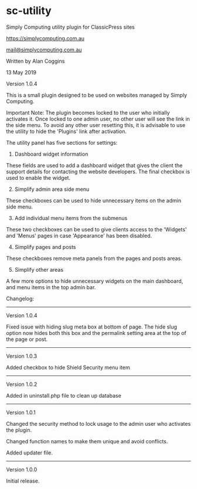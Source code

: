 # sc-utility
Simply Computing utility plugin for ClassicPress sites

https://simplycomputing.com.au

mail@simplycomputing.com.au

Written by Alan Coggins

13 May 2019

Version 1.0.4


This is a small plugin designed to be used on websites managed by Simply Computing.

Important Note: The plugin becomes locked to the user who initially activates it. Once locked to one admin user, no other user will see the link in the side menu. To avoid any other user resetting this, it is advisable to use the utility to hide the 'Plugins' link after activation.

The utility panel has five sections for settings:

1. Dashboard widget information

These fields are used to add a dashboard widget that gives the client the support details for contacting the website developers. The final checkbox is used to enable the widget.

2. Simplify admin area side menu

These checkboxes can be used to hide unnecessary items on the admin side menu. 

3. Add individual menu items from the submenus

These two checkboxes can be used to give clients access to the 'Widgets' and 'Menus' pages in case 'Appearance' has been disabled.

4. Simplify pages and posts

These checkboxes remove meta panels from the pages and posts areas.

5. Simplify other areas

A few more options to hide unnecessary widgets on the main dashboard, and menu items in the top admin bar.


Changelog:

------------

Version 1.0.4

Fixed issue with hiding slug meta box at bottom of page. The hide slug option now hides both this box and the permalink setting area at the top of the page or post.


------------

Version 1.0.3

Added checkbox to hide Shield Security menu item


------------

Version 1.0.2

Added in uninstall.php file to clean up database


------------

Version 1.0.1 

Changed the security method to lock usage to the admin user who activates the plugin.

Changed function names to make them unique and avoid conflicts.

Added updater file.


------------

Version 1.0.0 

Initial release.
